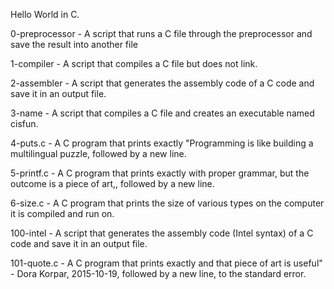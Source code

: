 Hello World in C.

0-preprocessor - A script that runs a C file through the preprocessor and save the result into another file

1-compiler - A script that compiles a C file but does not link.

2-assembler - A script that generates the assembly code of a C code and save it in an output file.

3-name - A script that compiles a C file and creates an executable named cisfun.

4-puts.c - A C program that prints exactly "Programming is like building a multilingual puzzle, followed by a new line.

5-printf.c - A C program that prints exactly with proper grammar, but the outcome is a piece of art,, followed by a new line.

6-size.c - A C program that prints the size of various types on the computer it is compiled and run on.

100-intel - A script that generates the assembly code (Intel syntax) of a C code and save it in an output file.

101-quote.c - A C program that prints exactly and that piece of art is useful" - Dora Korpar, 2015-10-19, followed by a new line, to the standard error.
